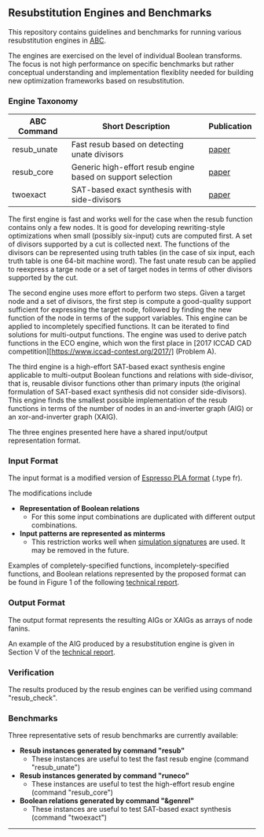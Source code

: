 ## Resubstitution Engines and Benchmarks

This repository contains guidelines and benchmarks for running various resubstitution engines in [ABC](https://github.com/berkeley-abc/abc).

The engines are exercised on the level of individual Boolean transforms. The focus is not high performance on specific benchmarks but rather
conceptual understanding and implementation flexiblity needed for building new optimization frameworks based on resubstitution.

### Engine Taxonomy

ABC Command | Short Description | Publication
------------|-------------------|--------------
resub_unate | Fast resub based on detecting unate divisors | [paper](https://people.eecs.berkeley.edu/~alanmi/publications/2021/tcad21_sim.pdf)
resub_core | Generic high-effort resub engine based on support selection | [paper](https://people.eecs.berkeley.edu/~alanmi/publications/2018/dac18_eco.pdf)
twoexact | SAT-based exact synthesis with side-divisors | [paper](https://people.eecs.berkeley.edu/~alanmi/publications/2018/dac18_topo.pdf)

The first engine is fast and works well for the case when the resub function contains only a few nodes.
It is good for developing rewriting-style optimizations when small (possibly six-input) cuts are computed first.
A set of divisors supported by a cut is collected next. The functions of the divisors can be represented using truth tables 
(in the case of six input, each truth table is one 64-bit machine word).
The fast unate resub can be applied to reexpress a targe node or a set of target nodes in terms of other divisors supported by the cut.

The second engine uses more effort to perform two steps. Given a target node and a set of divisors, the first step is compute a good-quality support
sufficient for expressing the target node, followed by finding the new function of the node in terms of the support variables.
This engine can be applied to incompletely specified functions. It can be iterated to find solutions for multi-output functions.
The engine was used to derive patch functions in the ECO engine, which won the first place in [2017 ICCAD CAD competition][https://www.iccad-contest.org/2017/] (Problem A).

The third engine is a high-effort SAT-based exact synthesis engine applicable to multi-output Boolean functions and relations with side-divisor, 
that is, reusable divisor functions other than primary inputs (the original formulation of SAT-based exact synthesis did not consider side-divisors).
This engine finds the smallest possible implementation of the resub functions in terms of the number of nodes
in an and-inverter graph (AIG) or an xor-and-inverter graph (XAIG).

The three engines presented here have a shared input/output representation format.

### Input Format

The input format is a modified version of [Espresso PLA format](https://people.eecs.berkeley.edu/~alanmi/research/espresso/espresso_5.html) (.type fr).

The modifications include
* **Representation of Boolean relations**
  * For this some input combinations are duplicated with different output combinations.
* **Input patterns are represented as minterms**
  * This restriction works well when [simulation signatures](https://people.eecs.berkeley.edu/~alanmi/publications/2024/tech24_resub.pdf) are used. It may be removed in the future.

Examples of completely-specified functions, incompletely-specified functions, and Boolean relations represented by the proposed format 
can be found in Figure 1 of the following [technical report](https://people.eecs.berkeley.edu/~alanmi/publications/2024/tech24_resub.pdf).

### Output Format

The output format represents the resulting AIGs or XAIGs as arrays of node fanins.

An example of the AIG produced by a resubstitution engine is given in Section V of the [technical report](https://people.eecs.berkeley.edu/~alanmi/publications/2024/tech24_resub.pdf).

### Verification

The results produced by the resub engines can be verified using command "resub_check".

### Benchmarks

Three representative sets of resub benchmarks are currently available:
* **Resub instances generated by command "resub"**
  * These instances are useful to test the fast resub engine (command "resub_unate")
* **Resub instances generated by command "runeco"**
  * These instances are useful to test the high-effort resub engine (command "resub_core")
* **Boolean relations generated by command "&genrel"**
  * These instances are useful to test SAT-based exact synthesis (command "twoexact")

---




